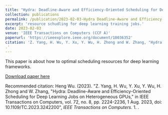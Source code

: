 ```yaml
---
title: "Hydra: Deadline-Aware and Efficiency-Oriented Scheduling for Deep Learning Jobs on Heterogeneous GPUs"
collection: publications
permalink: /publication/2023-02-03-Hydra Deadline-Aware and Efficiency-Oriented Scheduling for Deep Learning Jobs on Heterogeneous GPUs
excerpt: 'resource schudling for deep learning training jobs.'
date: 2023-02-03
venue: 'IEEE Transactions on Computers (CCF A)'
paperurl: 'https://ieeexplore.ieee.org/document/10036352'
citation: 'Z. Yang, H. Wu, Y. Xu, Y. Wu, H. Zhong and W. Zhang, "Hydra: Deadline-Aware and Efficiency-Oriented Scheduling for Deep Learning Jobs on Heterogeneous GPUs," in <i>IEEE Transactions on Computers</i>, vol. 72, no. 8, pp. 2224-2236, 1 Aug. 2023, doi: 10.1109/TC.2023.3242200'.
.'
---
```

This paper is about how to optimal scheduling resources for deep learning frameworks.

[Download paper here](https://ieeexplore.ieee.org/document/10036352)

Recommended citation: Heng Wu. (2023). "Z. Yang, H. Wu, Y. Xu, Y. Wu, H. Zhong and W. Zhang, "Hydra: Deadline-Aware and Efficiency-Oriented Scheduling for Deep Learning Jobs on Heterogeneous GPUs," in IEEE Transactions on Computers, vol. 72, no. 8, pp. 2224-2236, 1 Aug. 2023, doi: 10.1109/TC.2023.3242200", <i>IEEE Transactions on Computers</i>. 1.
.
